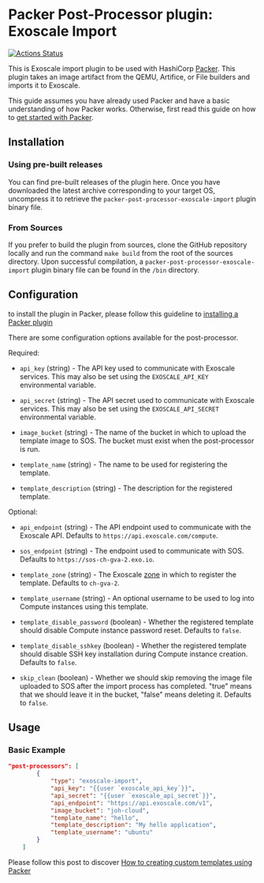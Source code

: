 # Packer Post-Processor plugin: Exoscale Import

[![Actions Status](https://github.com/exoscale/packer-post-processor-exoscale-import/workflows/CI/badge.svg)](https://github.com/exoscale/packer-post-processor-exoscale-import/actions?query=workflow%3ACI)

This is Exoscale import plugin to be used with HashiCorp [Packer](https://www.packer.io/). This plugin takes an image artifact from the QEMU, Artifice, or File builders and imports it to Exoscale.

This guide assumes you have already used Packer and have a basic understanding of how Packer works. Otherwise, first read this guide on how to [get started with Packer](https://www.packer.io/intro/getting-started/).

## Installation

### Using pre-built releases

You can find pre-built releases of the plugin here. Once you have downloaded the latest archive corresponding to your target OS, uncompress it to retrieve the `packer-post-processor-exoscale-import` plugin binary file.

### From Sources

If you prefer to build the plugin from sources, clone the GitHub repository locally and run the command `make build` from the root of the sources directory. Upon successful compilation, a `packer-post-processor-exoscale-import` plugin binary file can be found in the `/bin` directory.

## Configuration

to install the plugin in Packer, please follow this guideline to [installing a Packer plugin](https://www.packer.io/docs/extending/plugins/#installing-plugins)

There are some configuration options available for the post-processor.

Required:

- `api_key` (string) - The API key used to communicate with Exoscale
  services. This may also be set using the `EXOSCALE_API_KEY` environmental
  variable.

- `api_secret` (string) - The API secret used to communicate with Exoscale
  services. This may also be set using the `EXOSCALE_API_SECRET`
  environmental variable.

- `image_bucket` (string) - The name of the bucket in which to upload the
  template image to SOS. The bucket must exist when the post-processor is
  run.

- `template_name` (string) - The name to be used for registering the template.

- `template_description` (string) - The description for the registered template.

Optional:

- `api_endpoint` (string) - The API endpoint used to communicate with the
  Exoscale API. Defaults to `https://api.exoscale.com/compute`.

- `sos_endpoint` (string) - The endpoint used to communicate with SOS.
  Defaults to `https://sos-ch-gva-2.exo.io`.

- `template_zone` (string) - The Exoscale [zone](https://www.exoscale.com/datacenters/)
  in which to register the template. Defaults to `ch-gva-2`.

- `template_username` (string) - An optional username to be used to log into
  Compute instances using this template.

- `template_disable_password` (boolean) - Whether the registered template
  should disable Compute instance password reset. Defaults to `false`.

- `template_disable_sshkey` (boolean) - Whether the registered template
  should disable SSH key installation during Compute instance creation.
  Defaults to `false`.

- `skip_clean` (boolean) - Whether we should skip removing the image file
  uploaded to SOS after the import process has completed. "true" means that
  we should leave it in the bucket, "false" means deleting it.
  Defaults to `false`.

## Usage

### Basic Example

```json
"post-processors": [
        {
            "type": "exoscale-import",
            "api_key": "{{user `exoscale_api_key`}}",
            "api_secret": "{{user `exoscale_api_secret`}}",
            "api_endpoint": "https://api.exoscale.com/v1",
            "image_bucket": "joh-cloud",
            "template_name": "hello",
            "template_description": "My hello application",
            "template_username": "ubuntu"
        }
    ]
```

Please follow this post to discover [How to creating custom templates using Packer](https://www.exoscale.com/syslog/creating-custom-templates-using-packer/)